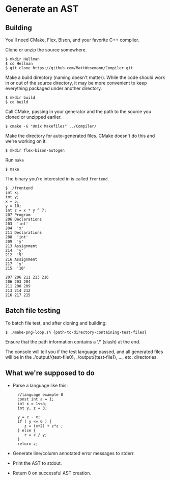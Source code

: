 Generate an AST
===============

Building
--------

You'll need CMake, Flex, Bison, and your favorite C++ compiler.

Clone or unzip the source somewhere.

    $ mkdir Hellman
    $ cd Hellman
    $ git clone https://github.com/MattWesemann/Compiler.git

Make a build directory (naming doesn't matter). While the code should work in or out of the source directory, it may be more convenient to keep everything packaged under another directory.

    $ mkdir build
    $ cd build

Call CMake, passing in your generator and the path to the source you cloned or unzipped earlier.

    $ cmake -G "Unix Makefiles" ../Compiler/

Make the directory for auto-generated files. CMake doesn't do this and we're working on it.

    $ mkdir flex-bison-autogen

Run `make`

    $ make

The binary you're interested in is called `frontend`.

    $ ./frontend
    int x;
    int y;
    x = 5;
    y = 10;
    int z = x * y ^ 7;
    207 Program
    206 Declarations
    203  'int'
    204  'x'
    211 Declarations
    208  'int'
    209  'y'
    213 Assignment
    214  'y'
    212  '5'
    216 Assignment
    217  'y'
    215  '10'

    207 206 211 213 216
    206 203 204
    211 208 209
    213 214 212
    216 217 215
    
Batch file testing
------------------

To batch file test, and after cloning and building:
    
    $ ./make-png-loop.sh {path-to-directory-containing-test-files}

Ensure that the path information contains a '/' (slash) at the end.

The console will tell you if the test language passed, and all generated files will be in the ./output/{test-file0}, ./output/{test-file1}, ..., etc. directories.


What we're supposed to do
------------------------

- Parse a language like this:

        //language example 0
        const int a = 1;
        int x = 1<<a;
        int y, z = 3;

        y = z - x;
        if ( y <= 0 ) {
           z = (x+2) + z*z ;
        } else {
           z = z / y;
        }
        return z;

- Generate line/column annotated error messages to stderr.

- Print the AST to stdout.

- Return 0 on successful AST creation.
